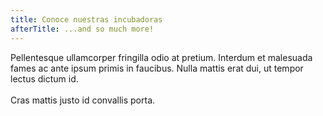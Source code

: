 ```yaml
---
title: Conoce nuestras incubadoras
afterTitle: ...and so much more!
---
```


Pellentesque ullamcorper fringilla odio at pretium. Interdum et malesuada fames ac ante ipsum primis in faucibus. Nulla mattis erat dui, ut tempor lectus dictum id.
<br><br>
Cras mattis justo id convallis porta.